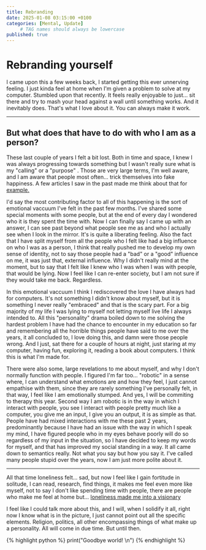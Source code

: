 ```yaml
---
title: Rebranding
date: 2025-01-08 03:15:00 +0100
categories: [Mental, Update]
     # TAG names should always be lowercase
published: true
---
```

# Rebranding yourself

I came upon this a few weeks back, I started getting this ever unnerving feeling. I just kinda feel at home when I'm given a problem to solve at my computer.
Stumbled upon that recently. It feels really enjoyable to just... sit there and try to mash your head against a wall until something works. And it inevitably does.
That's what I love about it. You can always make it work.

---
But what does that have to do with who I am as a person? 
---
These last couple of years I felt a bit lost. Both in time and space, I knew I was always progressing towards something but I wasn't really sure what is my "calling" or a "purpose" .
Those are very large terms, I'm well aware, and I am aware that people most often... trick themselves into fake happiness. A few articles I saw in the past made me think about that for [example.](https://phrack.org/issues/68/7)

I'd say the most contributing factor to all of this happening is the sort of emotional vaccuum I've felt in the past few months. I've shared some special moments with some people, but at the end of every day I wondered who it is they spent the time with. 
Now I can finally say I came up with an answer, I can see past beyond what people see me as and who I actually see when I look in the mirror. It's is quite a liberating feeling. Also the fact that I have split myself from all the people who I felt like had a big influence on who I was as a person, I think that really pushed me to develop my own sense of identity, not to say those people had a "bad" or a "good" influence on me, it was just that, external influence.
Why I didn't really mind at the moment, but to say that I felt like I knew who I was when I was with people, that would be lying. Now I feel like I can re-enter society, but I am not sure if they would take me back. Regardless.

In this emotional vaccuum I think I rediscovered the love I have always had for computers. It's not something I didn't know about myself, but it is something I never really "embraced" and that is the scary part. For a big majority of my life I was lying to myself not letting myself live life I always intended to.
All this "personality" drama boiled down to me solving the hardest problem I have had the chance to encounter in my education so far and remembering all the horrible things people have said to me over the years, it all concluded to, I love doing this, and damn were those people wrong. And I just, sat there for a couple of hours at night, just staring at my computer, having fun, exploring it, reading a book about computers. I think this is what I'm made for. 

There were also some, large revelations to me about myself, and why I don't normally function with people. I figured I'm far too... "robotic" in a sense where, I can understand what emotions are and how they feel, I just cannot empathise with them, since they are rarely something I've personally felt, in that way, I feel like I am emotionally stumped. And yes, I will be commiting to therapy this year. 
Second way I am robotic is in the way in which I interact with people, you see I interact with people pretty much like a computer, you give me an input, I give you an output, it is as simple as that. People have had mixed interactions with me these past 2 years, predominantly because I have had an issue with the way in which I speak my mind, I have figured people who in my eyes behave poorly will do so regardless of my input in the situation, so I have decided to keep my words for myself, and that has improved my social standing in a way.
It all came down to semantics really. Not what you say but how you say it. I've called many people stupid over the years, now I am just more polite about it.

---

All that time loneliness felt... sad, but now I feel like I gain fortitude in solitude, I can read, research, find things, it makes me feel even more like myself, not to say I don't like spending time with people, there are people who make me feel at home but... [loneliness made me into a visionary](https://www.youtube.com/watch?v=IG0CHGGb1-I)

I feel like I could talk more about this, and I will, when I solidify it all, right now I know what is in the picture, I just cannot point out all the specific elements. Religion, politics, all other encompassing things of what make up a personality. All will come in due time. But until then.

{% highlight python %}
print("Goodbye world! \n")
{% endhighlight %}